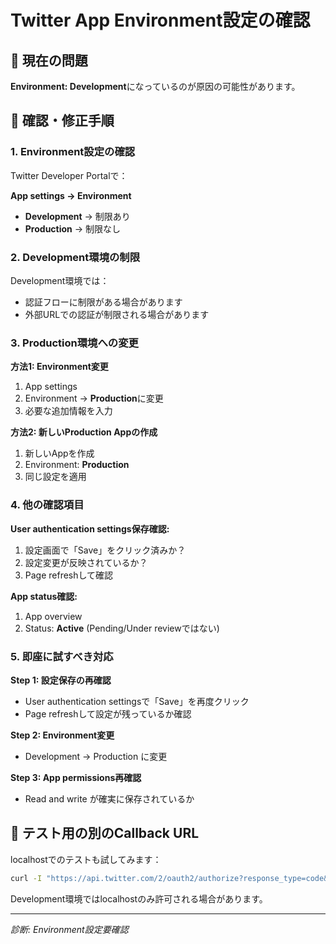 # Twitter App Environment設定の確認

## 🚨 現在の問題

**Environment: Development**になっているのが原因の可能性があります。

## 🔧 確認・修正手順

### 1. Environment設定の確認

Twitter Developer Portalで：

**App settings → Environment**
- **Development** → 制限あり
- **Production** → 制限なし

### 2. Development環境の制限

Development環境では：
- 認証フローに制限がある場合があります
- 外部URLでの認証が制限される場合があります

### 3. Production環境への変更

**方法1: Environment変更**
1. App settings
2. Environment → **Production**に変更
3. 必要な追加情報を入力

**方法2: 新しいProduction Appの作成**
1. 新しいAppを作成
2. Environment: **Production**
3. 同じ設定を適用

### 4. 他の確認項目

**User authentication settings保存確認:**
1. 設定画面で「Save」をクリック済みか？
2. 設定変更が反映されているか？
3. Page refreshして確認

**App status確認:**
1. App overview
2. Status: **Active** (Pending/Under reviewではない)

### 5. 即座に試すべき対応

**Step 1: 設定保存の再確認**
- User authentication settingsで「Save」を再度クリック
- Page refreshして設定が残っているか確認

**Step 2: Environment変更**
- Development → Production に変更

**Step 3: App permissions再確認**
- Read and write が確実に保存されているか

## 🧪 テスト用の別のCallback URL

localhostでのテストも試してみます：

```bash
curl -I "https://api.twitter.com/2/oauth2/authorize?response_type=code&client_id=d09yVlhvZFVHYUlEVEtjVUo0eC06MTpjaQ&redirect_uri=http%3A%2F%2Flocalhost%3A3000%2Fapi%2Fauth%2Fcallback%2Ftwitter&scope=tweet.read%20tweet.write%20users.read%20offline.access"
```

Development環境ではlocalhostのみ許可される場合があります。

---
*診断: Environment設定要確認*
